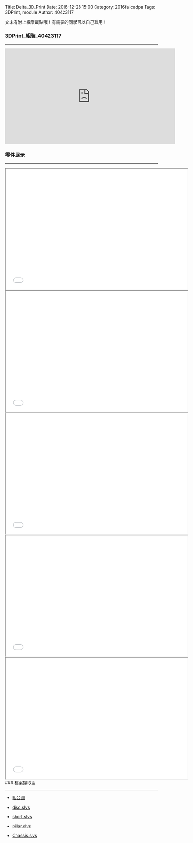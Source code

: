 Title: Delta_3D_Print
Date: 2016-12-28 15:00
Category: 2016fallcadpa
Tags: 3DPrint, module
Author: 40423117

文末有附上檔案載點哦！有需要的同學可以自己取用！

<!-- PELICAN_END_SUMMARY -->

### 3DPrint_組裝_40423117
<hr/>
<iframe width="560" height="315" src="https://www.youtube.com/embed/5TsrDW5QZ8c?rel=0" frameborder="0" allowfullscreen></iframe>


### 零件展示
<hr/>

<iframe src="./../data/3dprint/1.html" width="600" height="400"></iframe>

<iframe src="./../data/3dprint/2.html" width="600" height="400"></iframe>

<iframe src="./../data/3dprint/3.html" width="600" height="400"></iframe>

<iframe src="./../data/3dprint/4.html" width="600" height="400"></iframe>

<iframe src="./../data/3dprint/assembly.html" width="600" height="400"></iframe>
### 檔案擷取區
<hr/>  

  * [組合圖](https://40423117.github.io/2016fallcadp_hw/data/3dprint/Assembly.slvs)

  * [disc.slvs](https://40423117.github.io/2016fallcadp_hw/data/3dprint/disc.slvs)
  
  * [short.slvs](https://40423117.github.io/2016fallcadp_hw/data/3dprint/short.slvs)
  
  * [pillar.slvs](https://40423117.github.io/2016fallcadp_hw/data/3dprint/pillar.slvs)
  
  * [Chassis.slvs](https://40423117.github.io/2016fallcadp_hw/data/3dprint/Chassis.slvs)